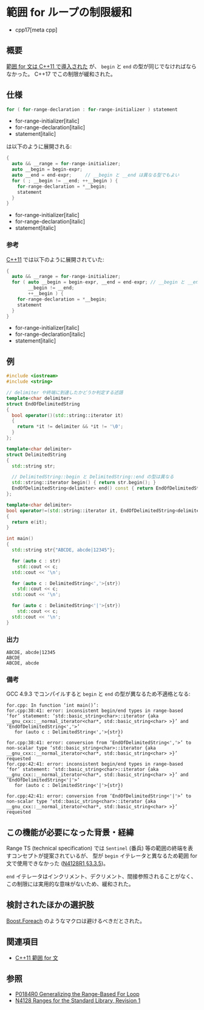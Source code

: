 # 範囲 for ループの制限緩和
* cpp17[meta cpp]

## 概要

[範囲 for 文は C++11 で導入された](/lang/cpp11/range_based_for.md) が、
`begin` と `end` の型が同じでなければならなかった。
C++17 でこの制限が緩和された。

## 仕様

```cpp
for ( for-range-declaration : for-range-initializer ) statement
```
* for-range-initializer[italic]
* for-range-declaration[italic]
* statement[italic]

は以下のように展開される:

```cpp
{
  auto && __range = for-range-initializer;
  auto __begin = begin-expr;
  auto __end = end-expr;     // __begin と __end は異なる型でもよい
  for ( ; __begin != __end; ++__begin ) {
    for-range-declaration = *__begin;
    statement
  }
}
```
* for-range-initializer[italic]
* for-range-declaration[italic]
* statement[italic]

### 参考

[C++11](/lang/cpp11/range_based_for.md) では以下のように展開されていた:
```cpp
{
  auto && __range = for-range-initializer;
  for ( auto __begin = begin-expr, __end = end-expr; // __begin と __end は同じ型でなければならない
        __begin != __end;
        ++__begin ) {
    for-range-declaration = *__begin;
    statement
  }
}
```
* for-range-initializer[italic]
* for-range-declaration[italic]
* statement[italic]


## 例
```cpp example
#include <iostream>
#include <string>

// delimiter や終端に到達したかどうか判定する述語
template<char delimiter>
struct EndOfDelimitedString
{
  bool operator()(std::string::iterator it)
  {
    return *it != delimiter && *it != '\0';
  }
};

template<char delimiter>
struct DelimitedString
{
  std::string str;

  // DelimitedString::begin と DelimitedString::end の型は異なる
  std::string::iterator begin() { return str.begin(); }
  EndOfDelimitedString<delimiter> end() const { return EndOfDelimitedString<delimiter>(); }
};

template<char delimiter>
bool operator!=(std::string::iterator it, EndOfDelimitedString<delimiter> e)
{
  return e(it);
}

int main()
{
  std::string str{"ABCDE, abcde|12345"};

  for (auto c : str)
    std::cout << c;
  std::cout << '\n';

  for (auto c : DelimitedString<','>{str})
    std::cout << c;
  std::cout << '\n';

  for (auto c : DelimitedString<'|'>{str})
    std::cout << c;
  std::cout << '\n';
}
```

### 出力
```
ABCDE, abcde|12345
ABCDE
ABCDE, abcde
```

### 備考

GCC 4.9.3 でコンパイルすると `begin` と `end` の型が異なるため不適格となる:

```
for.cpp: In function ‘int main()’:
for.cpp:38:41: error: inconsistent begin/end types in range-based ‘for’ statement: ‘std::basic_string<char>::iterator {aka __gnu_cxx::__normal_iterator<char*, std::basic_string<char> >}’ and ‘EndOfDelimitedString<','>’
   for (auto c : DelimitedString<','>{str})
                                         ^
for.cpp:38:41: error: conversion from ‘EndOfDelimitedString<','>’ to non-scalar type ‘std::basic_string<char>::iterator {aka __gnu_cxx::__normal_iterator<char*, std::basic_string<char> >}’ requested
for.cpp:42:41: error: inconsistent begin/end types in range-based ‘for’ statement: ‘std::basic_string<char>::iterator {aka __gnu_cxx::__normal_iterator<char*, std::basic_string<char> >}’ and ‘EndOfDelimitedString<'|'>’
   for (auto c : DelimitedString<'|'>{str})
                                         ^
for.cpp:42:41: error: conversion from ‘EndOfDelimitedString<'|'>’ to non-scalar type ‘std::basic_string<char>::iterator {aka __gnu_cxx::__normal_iterator<char*, std::basic_string<char> >}’ requested
```


## この機能が必要になった背景・経緯

Range TS (technical specification) では `Sentinel` (番兵) 等の範囲の終端を表すコンセプトが提案されているが、
型が `begin` イテレータと異なるため範囲 for 文で使用できなかった
([N4128R1 §3.3.5](http://www.open-std.org/jtc1/sc22/wg21/docs/papers/2014/n4128.html#an-iterables-end-may-have-a-different-type-than-its-begin))。

`end` イテレータはインクリメント、デクリメント、間接参照されることがなく、この制限には実用的な意味がないため、緩和された。

## 検討されたほかの選択肢

[Boost.Foreach](http://boost.org/libs/foreach) のようなマクロは避けるべきだとされた。

## 関連項目

* [C++11 範囲 for 文](/lang/cpp11/range_based_for.md)

## 参照

* [P0184R0 Generalizing the Range-Based For Loop](http://www.open-std.org/jtc1/sc22/wg21/docs/papers/2016/p0184r0.html)
* [N4128 Ranges for the Standard Library, Revision 1](http://www.open-std.org/jtc1/sc22/wg21/docs/papers/2014/n4128.html)
